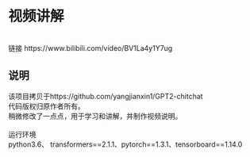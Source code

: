 # 视频讲解
<br>
链接 https://www.bilibili.com/video/BV1La4y1Y7ug

## 说明
该项目拷贝于https://github.com/yangjianxin1/GPT2-chitchat
<br>
代码版权归原作者所有。<br>
稍微修改了一点点，用于学习和讲解，并制作视频说明。<br>
<br>
运行环境<br>
python3.6、 transformers==2.1.1、pytorch==1.3.1、tensorboard==1.14.0
